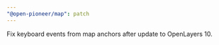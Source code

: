 ```yaml
---
"@open-pioneer/map": patch
---
```


Fix keyboard events from map anchors after update to OpenLayers 10.
